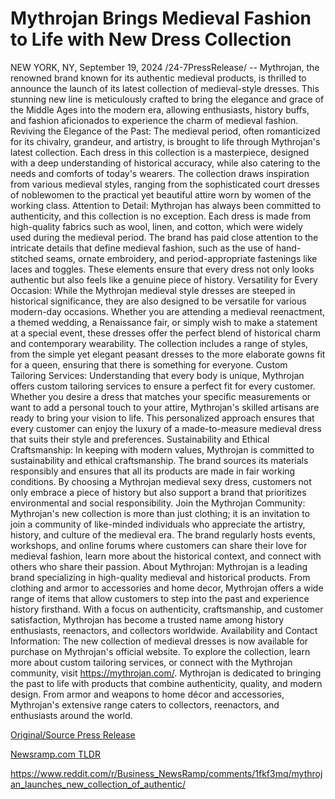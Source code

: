 # Mythrojan Brings Medieval Fashion to Life with New Dress Collection

NEW YORK, NY, September 19, 2024 /24-7PressRelease/ -- Mythrojan, the renowned brand known for its authentic medieval products, is thrilled to announce the launch of its latest collection of medieval-style dresses. This stunning new line is meticulously crafted to bring the elegance and grace of the Middle Ages into the modern era, allowing enthusiasts, history buffs, and fashion aficionados to experience the charm of medieval fashion.  Reviving the Elegance of the Past: The medieval period, often romanticized for its chivalry, grandeur, and artistry, is brought to life through Mythrojan's latest collection. Each dress in this collection is a masterpiece, designed with a deep understanding of historical accuracy, while also catering to the needs and comforts of today's wearers. The collection draws inspiration from various medieval styles, ranging from the sophisticated court dresses of noblewomen to the practical yet beautiful attire worn by women of the working class.  Attention to Detail: Mythrojan has always been committed to authenticity, and this collection is no exception. Each dress is made from high-quality fabrics such as wool, linen, and cotton, which were widely used during the medieval period. The brand has paid close attention to the intricate details that define medieval fashion, such as the use of hand-stitched seams, ornate embroidery, and period-appropriate fastenings like laces and toggles. These elements ensure that every dress not only looks authentic but also feels like a genuine piece of history.  Versatility for Every Occasion: While the Mythrojan medieval style dresses are steeped in historical significance, they are also designed to be versatile for various modern-day occasions. Whether you are attending a medieval reenactment, a themed wedding, a Renaissance fair, or simply wish to make a statement at a special event, these dresses offer the perfect blend of historical charm and contemporary wearability. The collection includes a range of styles, from the simple yet elegant peasant dresses to the more elaborate gowns fit for a queen, ensuring that there is something for everyone.  Custom Tailoring Services: Understanding that every body is unique, Mythrojan offers custom tailoring services to ensure a perfect fit for every customer. Whether you desire a dress that matches your specific measurements or want to add a personal touch to your attire, Mythrojan's skilled artisans are ready to bring your vision to life. This personalized approach ensures that every customer can enjoy the luxury of a made-to-measure medieval dress that suits their style and preferences.  Sustainability and Ethical Craftsmanship: In keeping with modern values, Mythrojan is committed to sustainability and ethical craftsmanship. The brand sources its materials responsibly and ensures that all its products are made in fair working conditions. By choosing a Mythrojan medieval sexy dress, customers not only embrace a piece of history but also support a brand that prioritizes environmental and social responsibility.  Join the Mythrojan Community: Mythrojan's new collection is more than just clothing; it is an invitation to join a community of like-minded individuals who appreciate the artistry, history, and culture of the medieval era. The brand regularly hosts events, workshops, and online forums where customers can share their love for medieval fashion, learn more about the historical context, and connect with others who share their passion.  About Mythrojan: Mythrojan is a leading brand specializing in high-quality medieval and historical products. From clothing and armor to accessories and home decor, Mythrojan offers a wide range of items that allow customers to step into the past and experience history firsthand. With a focus on authenticity, craftsmanship, and customer satisfaction, Mythrojan has become a trusted name among history enthusiasts, reenactors, and collectors worldwide.  Availability and Contact Information: The new collection of medieval dresses is now available for purchase on Mythrojan's official website. To explore the collection, learn more about custom tailoring services, or connect with the Mythrojan community, visit https://mythrojan.com/.  Mythrojan is dedicated to bringing the past to life with products that combine authenticity, quality, and modern design. From armor and weapons to home décor and accessories, Mythrojan's extensive range caters to collectors, reenactors, and enthusiasts around the world. 

[Original/Source Press Release](https://www.24-7pressrelease.com/press-release/514450/mythrojan-brings-medieval-fashion-to-life-with-new-dress-collection)
                    

[Newsramp.com TLDR](None) 

https://www.reddit.com/r/Business_NewsRamp/comments/1fkf3mq/mythrojan_launches_new_collection_of_authentic/